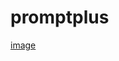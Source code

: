 # promptplus
[image](https://user-images.githubusercontent.com/16591457/213945165-c89839e3-8307-4b7d-a974-8b1e695e7cd7.png)
